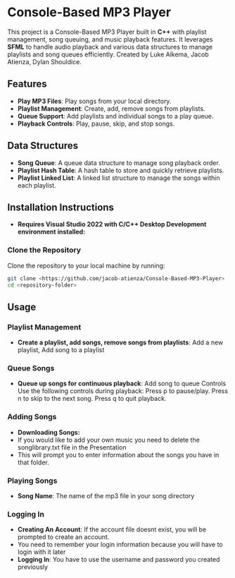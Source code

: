 # Console-Based MP3 Player

This project is a Console-Based MP3 Player built in **C++** with playlist management, song queuing, and music playback features. It leverages **SFML** to handle audio playback and various data structures to manage playlists and song queues efficiently. Created by Luke Alkema, Jacob Atienza, Dylan Shouldice.

## Features
- **Play MP3 Files**: Play songs from your local directory.
- **Playlist Management**: Create, add, remove songs from playlists.
- **Queue Support**: Add playlists and individual songs to a play queue.
- **Playback Controls**: Play, pause, skip, and stop songs.

## Data Structures
- **Song Queue**: A queue data structure to manage song playback order.
- **Playlist Hash Table**: A hash table to store and quickly retrieve playlists.
- **Playlist Linked List**: A linked list structure to manage the songs within each playlist.

## Installation Instructions
- **Requires Visual Studio 2022 with C/C++ Desktop Development environment installed:**
### Clone the Repository
Clone the repository to your local machine by running:

```bash
git clone <https://github.com/jacob-atienza/Console-Based-MP3-Player>
cd <repository-folder>
```
## Usage
### Playlist Management
- **Create a playlist, add songs, remove songs from playlists**: Add a new playlist, Add song to a playlist
### Queue Songs
- **Queue up songs for continuous playback**:
Add song to queue
Controls
Use the following controls during playback:
Press p to pause/play.
Press n to skip to the next song.
Press q to quit playback.

### Adding Songs
- **Downloading Songs:**
- If you would like to add your own music you need to delete the songlibrary.txt file in the Presentation
- This will prompt you to enter information about the songs you have in that folder.

### Playing Songs
- **Song Name**: The name of the mp3 file in your song directory

### Logging In
- **Creating An Account**: If the account file doesnt exist, you will be prompted to create an account.
- You need to remember your login information because you will have to login with it later
- **Logging In**: You have to use the username and password you created previously
